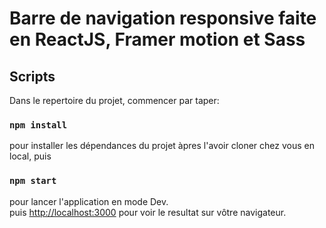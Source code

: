# Barre de navigation responsive faite en ReactJS, Framer motion et Sass


## Scripts 

Dans le repertoire du projet, commencer par taper:

### `npm install`

pour installer les dépendances du projet àpres l'avoir cloner chez vous en local, puis 

### `npm start`

pour lancer l'application en mode Dev.\
puis [http://localhost:3000](http://localhost:3000) pour voir le resultat sur vôtre navigateur.



